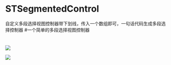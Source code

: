 # STSegmentedControl
自定义多段选择视图控制器带下划线，传入一个数组即可，一句话代码生成多段选择控制器 
#一个简单的多段选择视图控制器
#
![](https://github.com/guodongxiaren/ImageCache/raw/master/Logo/foryou.gif)  

![](http://a.picphotos.baidu.com/album/s%3D680%3Bq%3D90/sign=1e523b35c81b9d168ec79969c3e5c5b2/a8773912b31bb051908d1ac2307adab44bede0ab.jpg)
